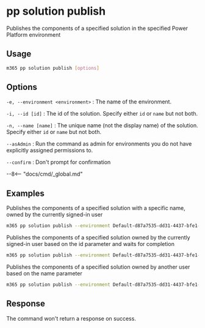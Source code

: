 # pp solution publish

Publishes the components of a specified solution in the specified Power Platform environment

## Usage

```sh
m365 pp solution publish [options]
```

## Options

`-e, --environment <environment>`
: The name of the environment.

`-i, --id [id]`
: The id of the solution. Specify either `id` or `name` but not both.

`-n, --name [name]`
: The unique name (not the display name) of the solution. Specify either `id` or `name` but not both.

`--asAdmin`
: Run the command as admin for environments you do not have explicitly assigned permissions to.

`--confirm`
: Don't prompt for confirmation

--8<-- "docs/cmd/_global.md"

## Examples

Publishes the components of a specified solution with a specific name, owned by the currently signed-in user

```sh
m365 pp solution publish --environment Default-d87a7535-dd31-4437-bfe1-95340acd55c5 --name "Solution Name"
```

Publishes the components of a specified solution owned by the currently signed-in user based on the id parameter and waits for completion

```sh
m365 pp solution publish --environment Default-d87a7535-dd31-4437-bfe1-95340acd55c5 --id 00000001-0000-0000-0001-00000000009b --wait
```

Publishes the components of a specified solution owned by another user based on the name parameter

```sh
m365 pp solution publish --environment Default-d87a7535-dd31-4437-bfe1-95340acd55c5 --name "Solution Name" --asAdmin
```

## Response

The command won't return a response on success.
